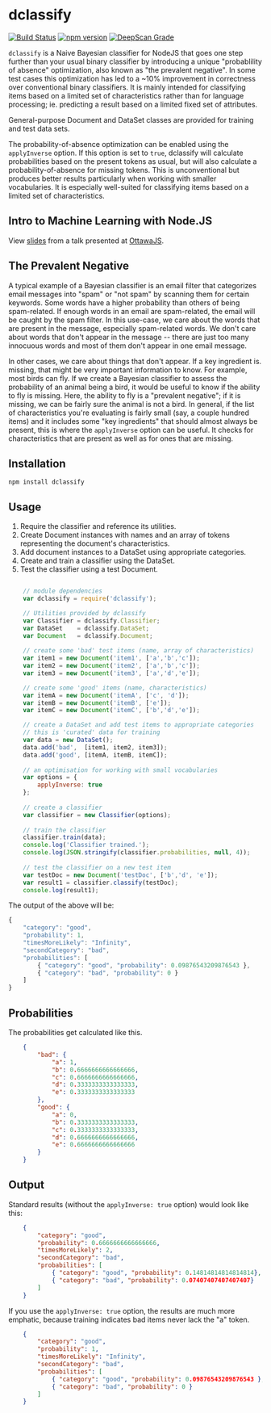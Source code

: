 dclassify
=========

[![Build Status](https://travis-ci.org/73rhodes/dclassify.svg?branch=master)](https://travis-ci.org/73rhodes/dclassify) [![npm version](https://badge.fury.io/js/dclassify.svg)](http://badge.fury.io/js/dclassify) [![DeepScan Grade](https://deepscan.io/api/projects/907/branches/1862/badge/grade.svg)](https://deepscan.io/dashboard/#view=project&pid=907&bid=1862)

`dclassify` is a Naive Bayesian classifier for NodeJS that goes one step further than your
usual binary classifier by introducing a unique "probablility of absence" optimization, also
known as "the prevalent negative". In some test cases this optimization has led to a ~10%
improvement in correctness over conventional binary classifiers. It is mainly intended for
classifying items based on a limited set of characteristics rather than for language
processing; ie. predicting a result based on a limited fixed set of attributes.

General-purpose Document and DataSet classes are provided for training and test data sets.

The probability-of-absence optimization can be enabled using the `applyInverse` option. If
this option is set to `true`, dclassify will calculate probabilities based on the present
tokens as usual, but will also calculate a probability-of-absence for missing tokens. This is
unconventional but produces better results particularly when working with smaller vocabularies.
It is especially well-suited for classifying items based on a limited set of characteristics.

Intro to Machine Learning with Node.JS
---------------------------------------------
View [slides](http://darrenderidder.github.io/talks/MachineLearning) from a talk presented at
[OttawaJS](http://ottawajs.org).

The Prevalent Negative
----------------------
A typical example of a Bayesian classifier is an email filter that categorizes
email messages into "spam" or "not spam" by scanning them for certain keywords.
Some words have a higher probability than others of being spam-related. If enough
words in an email are spam-related, the email will be caught by the spam filter.
In this use-case, we care about the words that are present in the message,
especially spam-related words.  We don't care about words that don't appear in
the message -- there are just too many innocuous words and most of them don't
appear in one email message.

In other cases, we care about things that don't appear. If a key ingredient is.
missing, that might be very important information to know.  For example, most
birds can fly. If we create a Bayesian classifier to assess the probability of
an animal being a bird, it would be useful to know if the ability to fly is
missing. Here, the ability to fly is a "prevalent negative"; if it is missing,
we can be fairly sure the animal is not a bird. In general, if the list of
characteristics you're evaluating is fairly small (say, a couple hundred items)
and it includes some "key ingredients" that should almost always be present,
this is where the `applyInverse` option can be useful. It checks for
characteristics that are present as well as for ones that are missing.

Installation
------------
`npm install dclassify`

Usage
-----
1. Require the classifier and reference its utilities.
1. Create Document instances with names and an array of tokens representing the document's characteristics.
1. Add document instances to a DataSet using appropriate categories.
1. Create and train a classifier using the DataSet.
1. Test the classifier using a test Document.

``` javascript

    // module dependencies
    var dclassify = require('dclassify');

    // Utilities provided by dclassify
    var Classifier = dclassify.Classifier;
    var DataSet    = dclassify.DataSet;
    var Document   = dclassify.Document;
    
    // create some 'bad' test items (name, array of characteristics)
    var item1 = new Document('item1', ['a','b','c']);
    var item2 = new Document('item2', ['a','b','c']);
    var item3 = new Document('item3', ['a','d','e']);

    // create some 'good' items (name, characteristics)
    var itemA = new Document('itemA', ['c', 'd']);
    var itemB = new Document('itemB', ['e']);
    var itemC = new Document('itemC', ['b','d','e']);

    // create a DataSet and add test items to appropriate categories
    // this is 'curated' data for training
    var data = new DataSet();
    data.add('bad',  [item1, item2, item3]);    
    data.add('good', [itemA, itemB, itemC]);
    
    // an optimisation for working with small vocabularies
    var options = {
        applyInverse: true
    };
    
    // create a classifier
    var classifier = new Classifier(options);
    
    // train the classifier
    classifier.train(data);
    console.log('Classifier trained.');
    console.log(JSON.stringify(classifier.probabilities, null, 4));
    
    // test the classifier on a new test item
    var testDoc = new Document('testDoc', ['b','d', 'e']);    
    var result1 = classifier.classify(testDoc);
    console.log(result1);
```

The output of the above will be:

```javascript
{
    "category": "good",
    "probability": 1,
    "timesMoreLikely": "Infinity",
    "secondCategory": "bad",
    "probabilities": [
        { "category": "good", "probability": 0.09876543209876543 },
        { "category": "bad", "probability": 0 }
    ]
}
```

Probabilities
-------------

The probabilities get calculated like this.

``` json
    {
        "bad": {
            "a": 1,
            "b": 0.6666666666666666,
            "c": 0.6666666666666666,
            "d": 0.3333333333333333,
            "e": 0.3333333333333333
        },
        "good": {
            "a": 0,
            "b": 0.3333333333333333,
            "c": 0.3333333333333333,
            "d": 0.6666666666666666,
            "e": 0.6666666666666666
        }
    }
```

Output
------

Standard results (without the `applyInverse: true` option) would look like this:

``` json
    {
        "category": "good",
        "probability": 0.6666666666666666,
        "timesMoreLikely": 2,
        "secondCategory": "bad",
        "probabilities": [
            { "category": "good", "probability": 0.14814814814814814},
            { "category": "bad", "probability": 0.07407407407407407}
        ]
    }
```

If you use the `applyInverse: true` option, the results are much more emphatic, because training
indicates bad items never lack the "a" token.

``` json
    {
        "category": "good",
        "probability": 1,
        "timesMoreLikely": "Infinity",
        "secondCategory": "bad",
        "probabilities": [
            { "category": "good", "probability": 0.09876543209876543 },
            { "category": "bad", "probability": 0 }
        ]
    }
```
